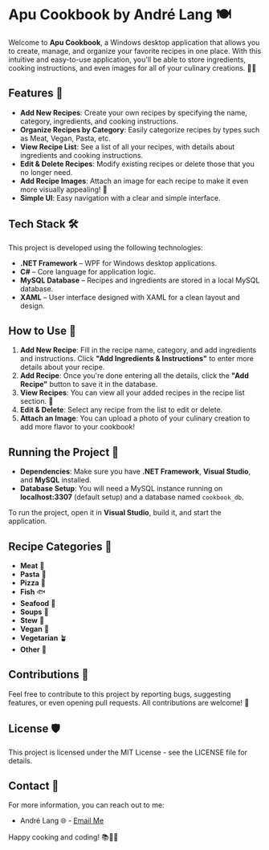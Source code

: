 # Apu Cookbook by André Lang 🍽️

Welcome to **Apu Cookbook**, a Windows desktop application that allows you to create, manage, and organize your favorite recipes in one place. With this intuitive and easy-to-use application, you'll be able to store ingredients, cooking instructions, and even images for all of your culinary creations. 🍴💅

## Features 🌱

- **Add New Recipes**: Create your own recipes by specifying the name, category, ingredients, and cooking instructions.
- **Organize Recipes by Category**: Easily categorize recipes by types such as Meat, Vegan, Pasta, etc.
- **View Recipe List**: See a list of all your recipes, with details about ingredients and cooking instructions.
- **Edit & Delete Recipes**: Modify existing recipes or delete those that you no longer need.
- **Add Recipe Images**: Attach an image for each recipe to make it even more visually appealing! 🍷
- **Simple UI**: Easy navigation with a clear and simple interface.

## Tech Stack 🛠️

This project is developed using the following technologies:

- **.NET Framework** – WPF for Windows desktop applications.
- **C#** – Core language for application logic.
- **MySQL Database** – Recipes and ingredients are stored in a local MySQL database.
- **XAML** – User interface designed with XAML for a clean layout and design.

## How to Use 🚀

1. **Add New Recipe**: Fill in the recipe name, category, and add ingredients and instructions. Click **"Add Ingredients & Instructions"** to enter more details about your recipe.
2. **Add Recipe**: Once you're done entering all the details, click the **"Add Recipe"** button to save it in the database.
3. **View Recipes**: You can view all your added recipes in the recipe list section. 📃
4. **Edit & Delete**: Select any recipe from the list to edit or delete.
5. **Attach an Image**: You can upload a photo of your culinary creation to add more flavor to your cookbook!

## Running the Project 🏯

- **Dependencies**: Make sure you have **.NET Framework**, **Visual Studio**, and **MySQL** installed.
- **Database Setup**: You will need a MySQL instance running on **localhost:3307** (default setup) and a database named `cookbook_db`.

To run the project, open it in **Visual Studio**, build it, and start the application.

## Recipe Categories 📌

- **Meat** 🥩
- **Pasta** 🍝
- **Pizza** 🍕
- **Fish** 🐟
- **Seafood** 🍤
- **Soups** 🍲
- **Stew** 🍷
- **Vegan** 🥢
- **Vegetarian** 🪴
- **Other** 🍫

## Contributions 🎉

Feel free to contribute to this project by reporting bugs, suggesting features, or even opening pull requests. All contributions are welcome! 🥳

## License 🛡️

This project is licensed under the MIT License - see the LICENSE file for details.

## Contact 📧

For more information, you can reach out to me:

- André Lang 🌐 - [Email Me](mailto:andrelang@example.com)

Happy cooking and coding! 📚💙🍳

